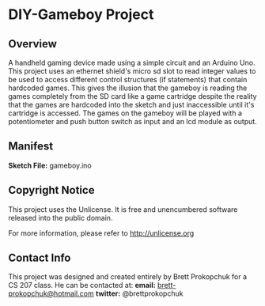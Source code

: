 
**DIY-Gameboy Project**
============
**Overview**
------------

A handheld gaming device made using a simple circuit and an Arduino Uno. This project uses an ethernet shield's micro sd slot to
read integer values to be used to access different control structures (if statements) that contain hardcoded games. This gives the 
illusion that the gameboy is reading the games completely from the SD card like a game cartridge despite the reality that the games
are hardcoded into the sketch and just inaccessible until it's cartridge is accessed. The games on the gameboy will be played with
a potentiometer and push button switch as input and an lcd module as output.

**Manifest**
------------

**Sketch File:**
gameboy.ino

**Copyright Notice**
------------

This project uses the Unlicense. It is free and unencumbered software released into the public domain.

For more information, please refer to http://unlicense.org

**Contact Info**
------------

This project was designed and created entirely by Brett Prokopchuk for a CS 207 class.
He can be contacted at:
**email:** brett-prokopchuk@hotmail.com
**twitter:** @brettprokopchuk